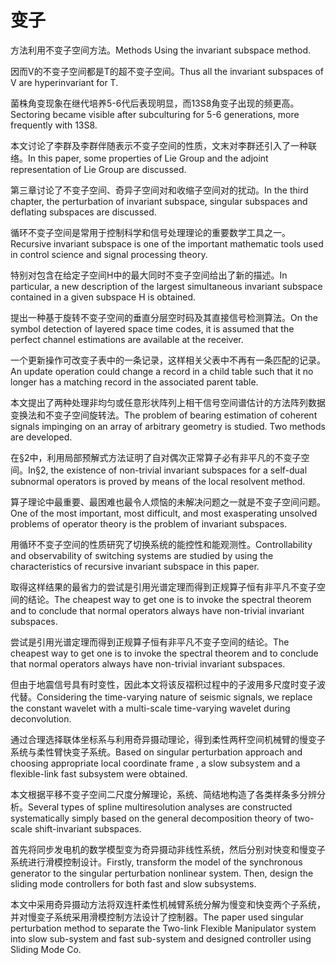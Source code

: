 # 变子

<p><span class="chinese">方法利用不变子空间方法。</span><span class="english">Methods Using the invariant subspace method.</span></p>

<p><span class="chinese">因而V的不变子空间都是T的超不变子空间。</span><span class="english">Thus all the invariant subspaces of V are hyperinvariant for T.</span></p>

<p><span class="chinese">菌株角变现象在继代培养5-6代后表现明显，而13S8角变子出现的频更高。</span><span class="english">Sectoring became visible after subculturing for 5-6 generations, more frequently with 13S8.</span></p>

<p><span class="chinese">本文讨论了李群及李群伴随表示不变子空间的性质，文末对李群还引入了一种联络。</span><span class="english">In this paper, some properties of Lie Group and the adjoint representation of Lie Group are discussed.</span></p>

<p><span class="chinese">第三章讨论了不变子空间、奇异子空间对和收缩子空间对的扰动。</span><span class="english">In the third chapter, the perturbation of invariant subspace, singular subspaces and deflating subspaces are discussed.</span></p>

<p><span class="chinese">循环不变子空间是常用于控制科学和信号处理理论的重要数学工具之一。</span><span class="english">Recursive invariant subspace is one of the important mathematic tools used in control science and signal processing theory.</span></p>

<p><span class="chinese">特别对包含在给定子空间H中的最大同时不变子空间给出了新的描述。</span><span class="english">In particular, a new description of the largest simultaneous invariant subspace contained in a given subspace H is obtained.</span></p>

<p><span class="chinese">提出一种基于旋转不变子空间的垂直分层空时码及其直接信号检测算法。</span><span class="english">On the symbol detection of layered space time codes, it is assumed that the perfect channel estimations are available at the receiver.</span></p>

<p><span class="chinese">一个更新操作可改变子表中的一条记录，这样相关父表中不再有一条匹配的记录。</span><span class="english">An update operation could change a record in a child table such that it no longer has a matching record in the associated parent table.</span></p>

<p><span class="chinese">本文提出了两种处理非均匀或任意形状阵列上相干信号空间谱估计的方法阵列数据变换法和不变子空间旋转法。</span><span class="english">The problem of bearing estimation of coherent signals impinging on an array of arbitrary geometry is studied. Two methods are developed.</span></p>

<p><span class="chinese">在§2中，利用局部预解式方法证明了自对偶次正常算子必有非平凡的不变子空间。</span><span class="english">In§2, the existence of non-trivial invariant subspaces for a self-dual subnormal operators is proved by means of the local resolvent method.</span></p>

<p><span class="chinese">算子理论中最重要、最困难也最令人烦恼的未解决问题之一就是不变子空间问题。</span><span class="english">One of the most important, most difficult, and most exasperating unsolved problems of operator theory is the problem of invariant subspaces.</span></p>

<p><span class="chinese">用循环不变子空间的性质研究了切换系统的能控性和能观测性。</span><span class="english">Controllability and observability of switching systems are studied by using the characteristics of recursive invariant subspace in this paper.</span></p>

<p><span class="chinese">取得这样结果的最省力的尝试是引用光谱定理而得到正规算子恒有非平凡不变子空间的结论。</span><span class="english">The cheapest way to get one is to invoke the spectral theorem and to conclude that normal operators always have non-trivial invariant subspaces.</span></p>

<p><span class="chinese">尝试是引用光谱定理而得到正规算子恒有非平凡不变子空间的结论。</span><span class="english">The cheapest way to get one is to invoke the spectral theorem and to conclude that normal operators always have non-trivial invariant subspaces.</span></p>

<p><span class="chinese">但由于地震信号具有时变性，因此本文将该反褶积过程中的子波用多尺度时变子波代替。</span><span class="english">Considering the time-varying nature of seismic signals, we replace the constant wavelet with a multi-scale time-varying wavelet during deconvolution.</span></p>

<p><span class="chinese">通过合理选择联体坐标系与利用奇异摄动理论，得到柔性两杆空间机械臂的慢变子系统与柔性臂快变子系统。</span><span class="english">Based on singular perturbation approach and choosing appropriate local coordinate frame , a slow subsystem and a flexible-link fast subsystem were obtained.</span></p>

<p><span class="chinese">本文根据平移不变子空间二尺度分解理论，系统、简结地构造了各类样条多分辨分析。</span><span class="english">Several types of spline multiresolution analyses are constructed systematically simply based on the general decomposition theory of two-scale shift-invariant subspaces.</span></p>

<p><span class="chinese">首先将同步发电机的数学模型变为奇异摄动非线性系统，然后分别对快变和慢变子系统进行滑模控制设计。</span><span class="english">Firstly, transform the model of the synchronous generator to the singular perturbation nonlinear system. Then, design the sliding mode controllers for both fast and slow subsystems.</span></p>

<p><span class="chinese">本文中采用奇异摄动方法将双连杆柔性机械臂系统分解为慢变和快变两个子系统，并对慢变子系统采用滑模控制方法设计了控制器。</span><span class="english">The paper used singular perturbation method to separate the Two-link Flexible Manipulator system into slow sub-system and fast sub-system and designed controller using Sliding Mode Co.</span></p>

